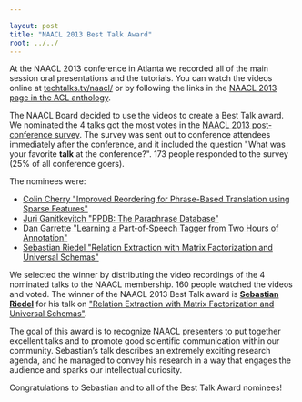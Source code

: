 ```yaml
---

layout: post
title: "NAACL 2013 Best Talk Award"
root: ../../
---
```


At the NAACL 2013 conference in Atlanta we recorded all of the main session oral presentations and the tutorials. You can watch the videos online at <a href="http://techtalks.tv/naacl/2013/">techtalks.tv/naacl/</a> or by following the links in the <a href="http://aclweb.org/anthology/N/N13/">NAACL 2013 page in the ACL anthology</a>.

The NAACL Board decided to use the videos to create a Best Talk award. We nominated the 4 talks got the most votes in the <a href="2013/post-conference-survey.pdf">NAACL 2013 post-conference survey</a>. The survey was sent out to conference attendees immediately after the conference, and it included the question "What was your favorite <b>talk</b> at the conference?". 173 people responded to the survey (25% of all conference goers).

The nominees were:

<ul>
<li>
<a href="http://techtalks.tv/talks/improved-reordering-for-pbsmt-using-sparse-features/58430/">Colin Cherry "Improved Reordering for Phrase-Based Translation using Sparse Features"</a>

</li>
<li>
<a href="http://techtalks.tv/talks/ppdb-the-paraphrase-database/58473/">Juri Ganitkevitch "PPDB: The Paraphrase Database"</a>

</li>
<li>
<a href="http://techtalks.tv/talks/learning-a-part-of-speech-tagger-from-two-hours-of-annotation/58441/">Dan Garrette "Learning a Part-of-Speech Tagger from Two Hours of Annotation"</a>

</li>
<li>
<a href="http://techtalks.tv/talks/relation-extraction-with-matrix-factorization-and-universal-schemas/58435/">Sebastian Riedel "Relation Extraction with Matrix Factorization and Universal Schemas"</a>

</li>
</ul>
We selected the winner by distributing the video recordings of the 4 nominated talks to the NAACL membership. 160 people watched the videos and voted. The winner of the NAACL 2013 Best Talk award is <b><a href="http://www.riedelcastro.org">Sebastian Riedel</a></b> for his talk on <a href="http://techtalks.tv/talks/relation-extraction-with-matrix-factorization-and-universal-schemas/58435/">"Relation Extraction with Matrix Factorization and Universal Schemas"</a>.

The goal of this award is to recognize NAACL presenters to put together excellent talks and to promote good scientific communication within our community. Sebastian’s talk describes an extremely exciting research agenda, and he managed to convey his research in a way that engages the audience and sparks our intellectual curiosity.

Congratulations to Sebastian and to all of the Best Talk Award nominees!
